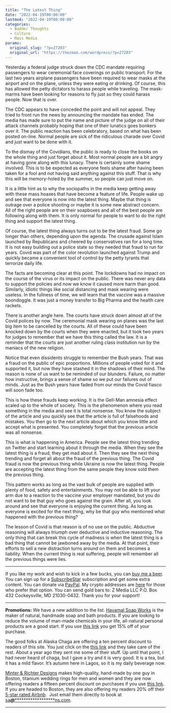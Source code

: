 ```yaml
---
title: "The Latest Thing"
date: "2022-04-19T00:00:00"
lastmod: "2022-04-19T00:00:00"
categories:
  - Badder Thoughts
  - Culture
  - Mass Media
params:
  original_slug: "?p=27203"
  original_url: "https://thezman.com/wordpress/?p=27203"
---
```


Yesterday a federal judge struck down the CDC mandate requiring
passengers to wear ceremonial face coverings on public transport. For
the last two years airplane passengers have been required to wear masks
at the airport and on the plane, unless they were eating or drinking. Of
course, this has allowed the petty dictators to harass people while
traveling. The mask-marms have been looking for reasons to fly just so
they could harass people. Now that is over.

The CDC appears to have conceded the point and will not appeal. They
tried to front run the news by announcing the mandate has ended. The
media has made sure to put the name and picture of the judge on all of
their attack channels probably hoping that one of their lunatics goes
bonkers over it. The public reaction has been celebratory, based on what
has been posted on-line. Normal people are sick of the ridiculous
charade over Covid and just want to be done with it.

To the dismay of the Covidians, the public is ready to close the books
on the whole thing and just forget about it. Most normal people are a
bit angry at having gone along with this lunacy. There is certainly some
shame involved. This is to be expected as everyone feels shame after
having been taken for a fool and not having said anything against this
stuff. That is why this will be memory-holed by the summer, so people
can just move on.

It is a little hint as to why the sociopaths in the media keep getting
away with these mass hoaxes that have become a feature of life. People
wake up and see that everyone is now into the latest thing. Maybe that
thing is outrage over a police shooting or maybe it is some new abstract
concern. All of the right people are on their soapboxes and all of the
best people are following along with them. It is only normal for people
to want to do the right thing and support the latest thing.

Of course, the latest thing always turns out to be the latest fraud.
Some go longer than others, depending upon the agenda. The crusade
against Islam launched by Republicans and cheered by conservatives ran
for a long time. It is not easy building out a police state so they
needed that fraud to run for years. Covid was part of the color
revolution launched against Trump and quickly became a convenient tool
of control by the petty tyrants that terrorize daily life.

The facts are becoming clear at this point. The lockdowns had no impact
on the course of the virus or its impact on the public. There was never
any data to support the policies and now we know it caused more harm
than good. Similarly, idiotic things like social distancing and mask
wearing were useless. In the fullness of time, we will learn that the
vaccine was a massive boondoggle. It was just a money transfer to Big
Pharma and the health care rackets.

There is another angle here. The courts have struck down almost all of
the Covid polices by now. The ceremonial mask wearing on planes was the
last big item to be cancelled by the courts. All of these could have
been knocked down by the courts when they were enacted, but it took two
years for judges to remember that we have this thing called the law. It
is a reminder that the courts are just another ruling class institution
run by the maniacs of the new religion.

Notice that even dissidents struggle to remember the Bush years. That
was a fraud on the public of epic proportions. Millions of people voted
for it and supported it, but now they have stashed it in the shadows of
their mind. The reason is none of us want to be reminded of our
blunders. Failure, no matter how instructive, brings a sense of shame so
we put our failures out of minds. Just as the Bush years have faded from
our minds the Covid fiasco will soon fade too.

This is how these frauds keep working. It is the Gell-Man amnesia effect
scaled up to the whole of society. This is the phenomenon where you read
something in the media and see it is total nonsense. You know the
subject of the article and you quickly see that the article is full of
falsehoods and mistakes. You then go to the next article about which you
know little and accept what is presented. You completely forget that the
previous article was all nonsense.

This is what is happening in America. People see the latest thing
trending on Twitter and start learning about it through the media. When
they see the latest thing is a fraud, they get mad about it. Then they
see the next thing trending and forget all about the fraud of the
previous thing. The Covid fraud is now the previous thing while Ukraine
is now the latest thing. People are accepting the latest thing from the
same people they know sold them the previous thing.

This pattern works as long as the vast bulk of people are supplied with
plenty of food, safety and entertainments. You may not be able to lift
your arm due to a reaction to the vaccine your employer mandated, but
you do not want to be that guy who goes against the grain. After all,
you look around and see that everyone is enjoying the current thing. As
long as everyone is excited for the next thing, why be that guy who
mentioned what happened with the previous thing?

The lesson of Covid is that reason is of no use on the public. Abductive
reasoning will always triumph over deductive and inductive reasoning.
The only thing that can break this cycle of madness is when the latest
thing is a bad thing that cannot be jawboned away by the media. At that
point, their efforts to sell a new distraction turns around on them and
becomes a liability. When the current thing is real suffering, people
will remember all the previous things were lies.

------------------------------------------------------------------------

If you like my work and wish to kick in a few bucks, you can
<a href="https://www.buymeacoffee.com/mujolulu" rel="noopener"
target="_blank">buy me a beer</a>. You can sign up for a
<a href="https://www.subscribestar.com/the-z-blog" rel="noopener"
target="_blank">SubscribeStar</a> subscription and get some extra
content. You can donate via <a
href="https://www.paypal.com/donate/?cmd=_s-xclick&amp;hosted_button_id=UDAS2Q8JYA6CN&amp;source=url"
rel="noopener" target="_blank">PayPal</a>. My crypto addresses are
<a href="https://thezman.com/wordpress/?page_id=22713" rel="noopener"
target="_blank">here</a> for those who prefer that option. You can send
gold bars to: Z Media LLC P.O. Box 432 Cockeysville, MD 21030-0432.
Thank you for your support!

------------------------------------------------------------------------

**Promotions:** We have a new addition to the list.
<a href="https://havamalsoapworks.com/" rel="noopener"
target="_blank">Havamal Soap Works</a> is the maker of natural, handmade
soap and bath products. If you are looking to reduce the volume of
man-made chemicals in your life, all-natural personal products are a
good start. If you use
<a href="https://havamalsoapworks.com/discount/ZMAN" rel="noopener"
target="_blank">this link</a> you get 15% off of your purchase.

The good folks at Alaska Chaga are offering a ten percent discount to
readers of this site. You just click on the
<a href="https://alaskachaga.us/discount/ZMAN" rel="noopener noreferrer"
target="_blank">this link</a> and they take care of the rest. About a
year ago they sent me some of their stuff. Up until that point, I had
never heard of chaga, but I gave a try and it is very good. It is a tea,
but it has a mild flavor. It’s autumn here in Lagos, so it is my daily
beverage now.

<a href="https://www.minterandrichterdesigns.com/"
rel="noreferrer nofollow noopener" target="_blank">Minter &amp; Richter
Designs</a> makes high-quality, hand-made by one guy in Boston, titanium
wedding rings for men and women and they are now offering readers a
fifteen percent discount on purchases if you use
<a href="https://www.minterandrichterdesigns.com/discount/ZMAN"
rel="noreferrer nofollow noopener" target="_blank">this link</a>.
<span class="highlight"><span class="colour"><span class="font"><span class="size">If
you are headed to Boston, they are also offering my readers 20% off
their <a
href="https://www.airbnb.com/users/7988017/listings?user_id=7988017&amp;s=3"
rel="noopener noreferrer" target="_blank">5-star rated Airbnb</a>.  Just
email them directly to book at
<a href="mailto:sa***@*********************ns.com"
data-original-string="NPa5VJrQ6dpJE2Go/y5n0Q==cb7O2w+z604H4GfK6KCm0RnIDwmVrkQeUVSGPfDvFWGOSy1UgZD8XvDOaExu8iB9XJW"><span
class="apbct-email-encoder"
data-original-string="b7LmXug1zpPqXUM3VsdupQ==cb7JCqmSwkMQgbh89SV7Mp1sKl7N/lLqa5NQwtNEq1WwssETfdcdGPx5oHprA7EE08D"
title="This contact has been encoded by Anti-Spam by CleanTalk. Click to decode. To finish the decoding make sure that JavaScript is enabled in your browser.">sa<span
class="apbct-blur">***</span>@<span
class="apbct-blur">*********************</span>ns.com</span></a>.</span></span></span></span>

------------------------------------------------------------------------
